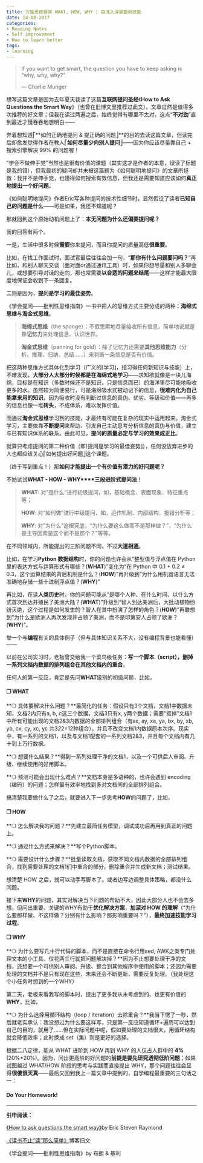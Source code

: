 ```yaml
---
title: 万能思维框架 WHAT, HOW, WHY | 由浅入深掌握新技能
date: 14-08-2017
categories: 
- Reading Notes
- Self improvement
- How to learn better
tags:
- learning
---
```




> If you want to get smart, the question you have to keep asking is “why, why, why?”
>
> — Charlie Munger



想写这篇文章是因为去年夏天我读了这篇**互联网提问圣经**《**How to Ask Questions the Smart Way**》（也曾在旧博文里推荐过此文）。文章自然是值得多次推荐的好文章；但我在读过两遍之后，始终觉得有哪里不太对，这点“**不对劲**”直到最近才慢吞吞地想明白——

奔着想知道⎡**如何正确地提问 & 提正确的问题⎦**的目的去读这篇文章，但读完后却愈发觉得作者在教人⎡**如何尽量少向别人提问**⎦——因为你应该尽量靠自己 + 搜索引擎解决 99% 的问题喔！

“学会不做伸手党”当然也是很有价值的课题（其实这才是作者的本意，误读了标题是我的错），但我最初的疑问却并未被这篇题为《如何聪明地提问》的文章所拯救：我并不是伸手党，也懂得如何搜索有效信息，但我还是需要知道应该如何**真正地提出一个好问题**。

《如何聪明地提问》作者Eric写各种提问的技术性细节时，显然假设了读者**已知自己的问题是什么**——可是如果，我还不知道呢？

那就回到这个原始动机问题上了：**本无问题为什么还偏要提问呢？**

我的回答有两个。

一是，生活中很多时候**需要**你来提问，而且你提问的质量高低**很重要**。

比如，在找工作面试时，面试官最后往往会加一句，“**那你有什么问题要问吗？**”再比如，和别人聊天交谈（面对面or通过通讯工具）时，如果你想尽量和别人多聊会儿，或想要引导对话的走向，那也常需要**以合适的问题来结尾**——这样才能最大限度地保证会收到下一条回复。



二则是因为，**提问是学习的最佳姿势**。

《学会提问——批判性思维指南》一书中把人的思维方式主要分成的两种：**海绵式思维**与**淘金式思维**。

> **海绵式思维**（the sponge）：不假思索地尽量接收所有信息，简单地说就是靠**记忆力**来处理信息、认识世界。
>
> **淘金式思维**（panning for gold）：除了记忆力还需要**其他思维能力**（分析、推理、归纳、总结……）来判断一条信息是否有价值。

把这两种思维方式具体化到学习（广义的⌈学习⌋，指习得任何新知识与技能）上，不难发现，**大部分人大部分时候都是在海绵式地学习**——求知欲就像是一块儿海绵，目标是在知识（多数时候还不是知识，只是信息而已）的海洋里尽可能地吸收更多的水。虽然较为简便易行，可是海绵吸水式被动记下的信息，**很难内化为自己能拿来用的知识**，因为吸收时没有判断过信息的真伪、优劣、等级和价值——再多的信息也像一堆**砖头**，不成体系，难以发挥价值。

而通过**淘金式思维**学习到的技能，才最终有可能在复杂的现实中运用起来。淘金式学习，主要依靠**不断提问**来帮助、引发自己主动思考分析信息的真伪与价值，建立与已有知识体系的联系。由此可见，**提问的质量必定与学习的效果成正比**。

就算只考虑提问的第二种价值（即⌈提问是学习的最佳姿势⌋），任何没放弃进步的人也都应该关心⎡如何提出好问题⎦这个课题。

（终于写到重点！）那**如何才能提出一个有价值有潜力的好问题呢？**

不妨试试**WHAT - HOW - WHY****三段进阶式提问法**！

> **WHAT**: 对”是什么”进行初级提问，如，基础概念、表面现象、特征重点等；
>
> **HOW**: 对“如何做”进行中级提问，如，运作机制、内部结构、报错分析等；
>
> **WHY**: 对”为什么”追根究底，“为什么要这么做而不是那样做？”，“为什么是主导因素是这个而不是那个？”等等。

在不同领域内，所能提出的三阶问题不同，不过**大道相通**。

比如，在学习**Python 数据结构**时，你的问题也许会从“整型值与浮点值在 Python 里的表达方式与运算形式有哪些？(**WHAT**)”变化为“在 Python 中 0.1 + 0.2 ≠ 0.3，这个运算结果的背后机制是什么？(**HOW**)”再升级到“为什么用机器语言无法准确地存储一些十进制浮点值？(**WHY**)”

再比如，在读**人类历史**时，你的问题可能从“是哪个人种、在什么时间、以什么方式首次到达并殖民了美洲大陆？(**WHAT**)”升级到“智人到达美洲后，大批动植物纷纷灭绝，这个过程是如何发生的？智人在其中扮演了怎样的角色？(**HOW**)”再联想到“为什么是欧洲人再次发现并占领了美洲，而不是印第安人占领了欧洲？(**WHY**)”。

举一个与**编程**有关的具体例子（但与具体知识关系不大，没有编程背景也能看懂）——

以前在公司实习时，老板曾交给我一个菜鸟级任务：**写一个脚本（script），删掉一系列文档内数据的排列组合在其他文档内的重合**。

任何人的第一反应，肯定是先问**WHAT**级别的初级问题，比如，



#### ❒ WHAT

  **❍ 具体要解决什么问题？**最简化的任务：假设只有3个文档，文档1中数据未知，文档2内只有a, b, c这三个数据，文档3只有x, y两个数据；需要“抠掉”文档1中所有可能出现的文档2&3内数据的全部排列组合（有ax, ay, xa, ya, bx, by, xb, yb, cx, cy, xc, yc 共3*2*2=12种组合），并且不改变文档1内数据原本次序。现实中，有一系列的文档1，以及与文档1配套的一系列文档2&3，并且每个文档内有几十到上万行数据。

  **❍ 想要什么结果？**得到一系列处理干净的文档1，以及一个可供后人审阅、升级、继续使用的好用脚本。

  **❍ 预测可能会出现什么难点？**文档本身是多语种的，也许会遇到 encoding（编码）的问题；怎样最有效率地找到多对文档间的全部排列组合。



搞清楚我要做什么了之后，就要进入下一步思考**HOW**的问题了，比如，



#### ❒ HOW

  **❍ 怎么解决我的问题？**先建立最简任务模型，调试成功后再用到真正的问题上。

  **❍ 通过什么方式来解决？**写个Python脚本。

  **❍ 需要设计什么步骤？**批量读取文档，获取不同文档内数据的全部排列组合，找到需要处理的文档1们中重合的部分，删除重合并生成新文档；测试结果。



想清楚 HOW 之后，就可以动手写脚本了。或者边写边调整具体策略，都没什么问题。

接下来**WHY**的问题，其实对解决当下问题的帮助不大，因此大部分人也不会去多想。但问出重要、关键的WHY有助于**优化解决方案**，**加深对 HOW 的理解**（“为什么要那样做、不这样做？分别有什么影响？那影响重要吗？”），**最终加速技能学习过程**。



#### ❒ WHY

  **❍ 为什么要写几十行代码的脚本，而不是直接在命令行用sed, AWK之类专门处理文本的小工具、仅花两三行就把问题解决掉？**因为不止想要处理干净的文档，还想要一个可供别人审阅、升级、整合到其他程序中使用的脚本；还因为需要处理的文档并不是只有现在这些，未来还会不断更新，需要反复处理。（我处理这个小任务时想到的一个WHY）



第二天，老板来看我写的脚本时，提出了更多我从未考虑到的、也更有价值的 **WHY**，比如，

  **❍ 为什么选择用循环结构（loop / iteration）去除重合？**我当下愣了一秒，然后就老实承认：我没想过为什么要这样写，只是第一反应知道循环+遍历可以达到自己的目的，就用了……但在实际问题中呢，假如要处理的文档很大，用循环结构就会降低效率；此时换成 set（集）则是更好的选择。



根据二八定律，能从 WHAT 进阶到 HOW 再到 WHY 的人仅占人群中的 **4%** (20%*20%)。因为，问出更高阶的好问题的**前提是要先研究透彻低阶问题**；如果试图越过 WHAT/HOW 阶段的思考与实践而直接提出 WHY，那个问题往往会显得**很傻很天真**——最后又回到我上一篇文章中提到的，自学编程最重要的三句话之一：



#### Do Your Homework!



------

**引申阅读：**

[《How to ask questions the smart way》](https://link.jianshu.com/?t=http://www.catb.org/esr/faqs/smart-questions.html)by Eric Steven Raymond

[《读书不止“读”那么简单》](https://link.jianshu.com/?t=https://mp.weixin.qq.com/s?__biz=MzI1OTQ1MTYyMw==&mid=2247483702&idx=1&sn=9087e460654d49f8f426684ec92a2544&chksm=ea79febedd0e77a8fdc226383f9a903b9ab1347951452aaea93fb76867bec0ca700974fe3572#rd)博客旧文

《学会提问——批判性思维指南》by 布朗 & 基利